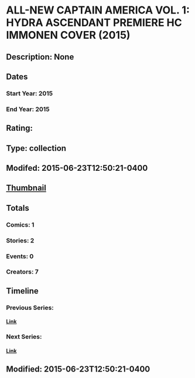 # ALL-NEW CAPTAIN AMERICA VOL. 1: HYDRA ASCENDANT PREMIERE HC IMMONEN COVER (2015)
## Description: None
## Dates
### Start Year: 2015
### End Year: 2015
## Rating: 
## Type: collection
## Modifed: 2015-06-23T12:50:21-0400
## [Thumbnail](http://i.annihil.us/u/prod/marvel/i/mg/a/f0/55898e36ed8ff.jpg)
## Totals
### Comics: 1
### Stories: 2
### Events: 0
### Creators: 7
## Timeline
### Previous Series: 
#### [Link]()
### Next Series: 
#### [Link]()
## Modified: 2015-06-23T12:50:21-0400